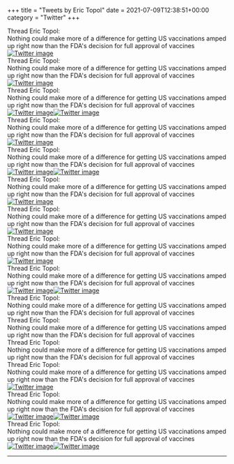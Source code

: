 +++
title = "Tweets by Eric Topol" 
date = 2021-07-09T12:38:51+00:00
category = "Twitter"
+++
<div class="tweet"> 
<div class="profile"> 
Thread Eric Topol: 
</div> 
<div class="tweet-content">Nothing could make more of a difference for getting US vaccinations amped up right now than the FDA's decision for full approval of vaccines</div></div><a href="E52uI5_VEAEnrMn.jpg"  ><img src="E52uI5_VEAEnrMn.jpg" alt="Twitter image" ></img></a><div class="tweet"> 
<div class="profile"> 
Thread Eric Topol: 
</div> 
<div class="tweet-content">Nothing could make more of a difference for getting US vaccinations amped up right now than the FDA's decision for full approval of vaccines</div></div><a href="E52x3pFVIAcxy0e.jpg"  ><img src="E52x3pFVIAcxy0e.jpg" alt="Twitter image" ></img></a><div class="tweet"> 
<div class="profile"> 
Thread Eric Topol: 
</div> 
<div class="tweet-content">Nothing could make more of a difference for getting US vaccinations amped up right now than the FDA's decision for full approval of vaccines</div></div><a href="E52yzdHUcAA0drn.jpg"  ><img src="E52yzdHUcAA0drn.jpg" alt="Twitter image" ></img></a><a href="E52yjlfVIAMia71.jpg"  ><img src="E52yjlfVIAMia71.jpg" alt="Twitter image" ></img></a><div class="tweet"> 
<div class="profile"> 
Thread Eric Topol: 
</div> 
<div class="tweet-content">Nothing could make more of a difference for getting US vaccinations amped up right now than the FDA's decision for full approval of vaccines</div></div><a href="E528tkcUUAIVZhL.jpg"  ><img src="E528tkcUUAIVZhL.jpg" alt="Twitter image" ></img></a><div class="tweet"> 
<div class="profile"> 
Thread Eric Topol: 
</div> 
<div class="tweet-content">Nothing could make more of a difference for getting US vaccinations amped up right now than the FDA's decision for full approval of vaccines</div></div><a href="E53HuYRUcAQ4osv.png"  ><img src="E53HuYRUcAQ4osv.png" alt="Twitter image" ></img></a><a href="E53Hv4vUcAEkcWo.jpg"  ><img src="E53Hv4vUcAEkcWo.jpg" alt="Twitter image" ></img></a><div class="tweet"> 
<div class="profile"> 
Thread Eric Topol: 
</div> 
<div class="tweet-content">Nothing could make more of a difference for getting US vaccinations amped up right now than the FDA's decision for full approval of vaccines</div></div><a href="E53OXfMUUAI2BgO.jpg"  ><img src="E53OXfMUUAI2BgO.jpg" alt="Twitter image" ></img></a><div class="tweet"> 
<div class="profile"> 
Thread Eric Topol: 
</div> 
<div class="tweet-content">Nothing could make more of a difference for getting US vaccinations amped up right now than the FDA's decision for full approval of vaccines</div></div><a href="E53QqEWUUAAwZxs.png"  ><img src="E53QqEWUUAAwZxs.png" alt="Twitter image" ></img></a><div class="tweet"> 
<div class="profile"> 
Thread Eric Topol: 
</div> 
<div class="tweet-content">Nothing could make more of a difference for getting US vaccinations amped up right now than the FDA's decision for full approval of vaccines</div></div><a href="E53XSXgUYAcVFPc.jpg"  ><img src="E53XSXgUYAcVFPc.jpg" alt="Twitter image" ></img></a><div class="tweet"> 
<div class="profile"> 
Thread Eric Topol: 
</div> 
<div class="tweet-content">Nothing could make more of a difference for getting US vaccinations amped up right now than the FDA's decision for full approval of vaccines</div></div><a href="E53orcBVoAQwQcO.jpg"  ><img src="E53orcBVoAQwQcO.jpg" alt="Twitter image" ></img></a><a href="E53os3JUYAIDVcb.jpg"  ><img src="E53os3JUYAIDVcb.jpg" alt="Twitter image" ></img></a><div class="tweet"> 
<div class="profile"> 
Thread Eric Topol: 
</div> 
<div class="tweet-content">Nothing could make more of a difference for getting US vaccinations amped up right now than the FDA's decision for full approval of vaccines</div></div><div class="tweet"> 
<div class="profile"> 
Thread Eric Topol: 
</div> 
<div class="tweet-content">Nothing could make more of a difference for getting US vaccinations amped up right now than the FDA's decision for full approval of vaccines</div></div><div class="tweet"> 
<div class="profile"> 
Thread Eric Topol: 
</div> 
<div class="tweet-content">Nothing could make more of a difference for getting US vaccinations amped up right now than the FDA's decision for full approval of vaccines</div></div><div class="tweet"> 
<div class="profile"> 
Thread Eric Topol: 
</div> 
<div class="tweet-content">Nothing could make more of a difference for getting US vaccinations amped up right now than the FDA's decision for full approval of vaccines</div></div><a href="E54jtjYUUAQ30ic.jpg"  ><img src="E54jtjYUUAQ30ic.jpg" alt="Twitter image" ></img></a><div class="tweet"> 
<div class="profile"> 
Thread Eric Topol: 
</div> 
<div class="tweet-content">Nothing could make more of a difference for getting US vaccinations amped up right now than the FDA's decision for full approval of vaccines</div></div><a href="E54payLUcAAo473.jpg"  ><img src="E54payLUcAAo473.jpg" alt="Twitter image" ></img></a><a href="E54pdYTVoAQ0mlW.jpg"  ><img src="E54pdYTVoAQ0mlW.jpg" alt="Twitter image" ></img></a><div class="tweet"> 
<div class="profile"> 
Thread Eric Topol: 
</div> 
<div class="tweet-content">Nothing could make more of a difference for getting US vaccinations amped up right now than the FDA's decision for full approval of vaccines</div></div><a href="E5584FQVUAkNaV5.jpg"  ><img src="E5584FQVUAkNaV5.jpg" alt="Twitter image" ></img></a><a href="E558579VkAE43SO.jpg"  ><img src="E558579VkAE43SO.jpg" alt="Twitter image" ></img></a>

---